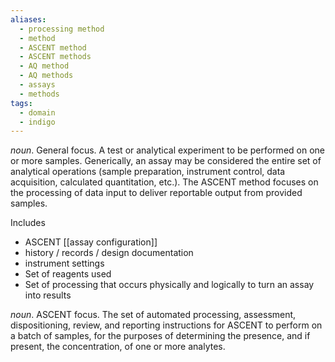 ```yaml
---
aliases:
  - processing method
  - method
  - ASCENT method
  - ASCENT methods
  - AQ method
  - AQ methods
  - assays
  - methods
tags:
  - domain
  - indigo
---
```

*noun*. General focus. A test or analytical experiment to be performed on one or more samples. 
Generically, an assay may be considered the entire set of analytical operations (sample preparation, instrument control, data acquisition, calculated quantitation, etc.). The ASCENT method focuses on the processing of data input to deliver reportable output from provided samples. 

Includes
* ASCENT [[assay configuration]]
* history / records / design documentation
* instrument settings
* Set of reagents used
* Set of processing that occurs physically and logically to turn an assay into results

*noun*. ASCENT focus. The set of automated processing, assessment, dispositioning, review, and reporting instructions for ASCENT to perform on a batch of samples, for the purposes of determining the presence, and if present, the concentration, of one or more analytes.
